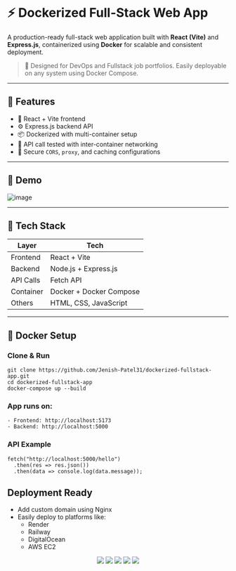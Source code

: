 # ⚡ Dockerized Full-Stack Web App

A production-ready full-stack web application built with **React (Vite)** and **Express.js**, containerized using **Docker** for scalable and consistent deployment.

> 💼 Designed for DevOps and Fullstack job portfolios. Easily deployable on any system using Docker Compose.

---

## 🚀 Features

- 🔧 React + Vite frontend
- ⚙️ Express.js backend API
- 📦 Dockerized with multi-container setup
- 🔄 API call tested with inter-container networking
- 🔐 Secure `CORS`, `proxy`, and caching configurations

---

## 📸 Demo
![image](https://github.com/user-attachments/assets/d86e3d73-d2f3-460a-85b7-53c7d5342643)

---

## 🧱 Tech Stack

| Layer        | Tech                      |
| ------------ | ------------------------- |
| Frontend     | React + Vite              |
| Backend      | Node.js + Express.js      |
| API Calls    | Fetch API                 |
| Container    | Docker + Docker Compose   |
| Others       | HTML, CSS, JavaScript     |

---

## 🐳 Docker Setup

### Clone & Run

```
git clone https://github.com/Jenish-Patel31/dockerized-fullstack-app.git
cd dockerized-fullstack-app
docker-compose up --build
```

### App runs on:
```
- Frontend: http://localhost:5173
- Backend: http://localhost:5000
```

### API Example
```
fetch("http://localhost:5000/hello")
  .then(res => res.json())
  .then(data => console.log(data.message));

```


## Deployment Ready
- Add custom domain using Nginx
- Easily deploy to platforms like:
  - Render
  - Railway
  - DigitalOcean
  - AWS EC2
 
<p align="center">
  <img src="https://img.shields.io/badge/React-Vite-6e40c9?style=for-the-badge&logo=react&logoColor=white" />
  <img src="https://img.shields.io/badge/Backend-Express.js-000000?style=for-the-badge&logo=express&logoColor=white" />
  <img src="https://img.shields.io/badge/API-Fetch-ffdd57?style=for-the-badge&logo=javascript&logoColor=black" />
  <img src="https://img.shields.io/badge/Containerized-Docker-2396ED?style=for-the-badge&logo=docker&logoColor=white" />
  <img src="https://img.shields.io/badge/DevOps-Ready-00b894?style=for-the-badge" />
</p>

